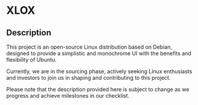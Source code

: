 # XLOX
## Description
This project is an open-source Linux distribution based on Debian, designed to provide a simplistic and monochrome UI with the benefits and flexibility of Ubuntu. 

Currently, we are in the sourcing phase, actively seeking Linux enthusiasts and investors to join us in shaping and contributing to this project. 

Please note that the description provided here is subject to change as we progress and achieve milestones in our checklist.